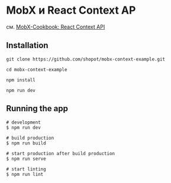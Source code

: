 # MobX и React Context AP

см. [MobX-Cookbook: React Context API](https://mobx-cookbook.github.io/react-integration/context-api)



## Installation

```shell
git clone https://github.com/shopot/mobx-context-example.git

cd mobx-context-example

npm install

npm run dev
```

## Running the app

```shell
# development
$ npm run dev

# build production
$ npm run build

# start production after build production
$ npm run serve

# start linting
$ npm run lint
```
